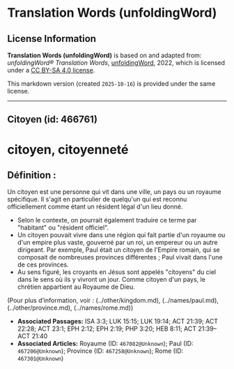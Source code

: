 # Translation Words (unfoldingWord)

## License Information

**Translation Words (unfoldingWord)** is based on and adapted from: _unfoldingWord® Translation Words_, [unfoldingWord](https://unfoldingword.org/utw), 2022, which is licensed under a [CC BY-SA 4.0 license](https://creativecommons.org/licenses/by-sa/4.0/legalcode.en).

This markdown version (created `2025-10-16`) is provided under the same license.



--------------------------------

## Citoyen (id: 466761)

citoyen, citoyenneté
====================

Définition :
------------

Un citoyen est une personne qui vit dans une ville, un pays ou un royaume spécifique. Il s'agit en particulier de quelqu'un qui est reconnu officiellement comme étant un résident légal d'un lieu donné.

* Selon le contexte, on pourrait également traduire ce terme par "habitant" ou "résident officiel".
* Un citoyen pouvait vivre dans une région qui fait partie d'un royaume ou d'un empire plus vaste, gouverné par un roi, un empereur ou un autre dirigeant. Par exemple, Paul était un citoyen de l'Empire romain, qui se composait de nombreuses provinces différentes ; Paul vivait dans l'une de ces provinces.
* Au sens figuré, les croyants en Jésus sont appelés "citoyens" du ciel dans le sens où ils y vivront un jour. Comme citoyen d'un pays, le chrétien appartient au Royaume de Dieu.

(Pour plus d’information, voir : (../other/kingdom.md), (../names/paul.md), (../other/province.md), (../names/rome.md))

* **Associated Passages:** ISA 3:3; LUK 15:15; LUK 19:14; ACT 21:39; ACT 22:28; ACT 23:1; EPH 2:12; EPH 2:19; PHP 3:20; HEB 8:11; ACT 21:39–ACT 21:40
* **Associated Articles:** Royaume (ID: `467082@Unknown`); Paul (ID: `467206@Unknown`); Province (ID: `467258@Unknown`); Rome (ID: `467301@Unknown`)

